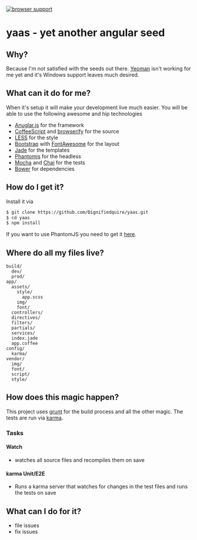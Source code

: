[![browser support](https://ci.testling.com/darvin/yaas.png)](https://ci.testling.com/darvin/yaas)

# yaas - yet another angular seed


## Why?
Because I'm not satisfied with the seeds out there. [Yeoman](http://yeoman.io) isn't working for me yet and it's Windows support leaves much desired.



## What can it do for me?
When it's setup it will make your development live much easier. You will be able to use the following awesome and hip technologies

* [Anuglar.js](http://angularjs.org) for the framework
* [CoffeeScript](http://coffeescript.org/) and [browserify](http://browserify.org/) for the source
* [LESS](http://lesscss.org/) for the style
* [Bootstrap](twitter.github.com/bootstrap/) with [FontAwesome](http://fortawesome.github.com/Font-Awesome/) for the layout
* [Jade](http://jade-lang.com/) for the templates
* [Phantomjs](http://phantomjs.org/) for the headless
* [Mocha](http://visionmedia.github.com/mocha/) and [Chai](http://chaijs.com/) for the tests
* [Bower](http://twitter.github.com/bower/) for dependencies

## How do I get it?
Install it via
```bash
$ git clone https://github.com/Dignifiedquire/yaas.git
$ cd yaas
$ npm install
```
If you want to use PhantomJS you need to get it [here](http://phantomjs.org/download.html).


## Where do all my files live?
```
build/
  dev/
  prod/
app/
  assets/
    style/
      app.scss
    img/
    font/
  controllers/
  directives/
  filters/
  partials/
  services/
  index.jade
  app.coffee
config/
  karma/
vendor/
  img/
  font/
  script/
  style/
```

## How does this magic happen?
This project uses [grunt](http://gruntjs.com) for the build process and all the other magic. The tests are run via [karma](http://karma-runner.github.com).

### Tasks

#### Watch
 * watches all source files and recompiles them on save

#### karma Unit/E2E
* Runs a karma server that watches for changes in the test files
  and runs the tests on save


## What can I do for it?
* file issues
* fix issues



